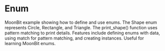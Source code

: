 # Enum
MoonBit example showing how to define and use enums. The Shape enum represents Circle, Rectangle, and Triangle. The print_shape() function uses pattern matching to print details. Features include defining enums with data, using match for pattern matching, and creating instances. Useful for learning MoonBit enums.
